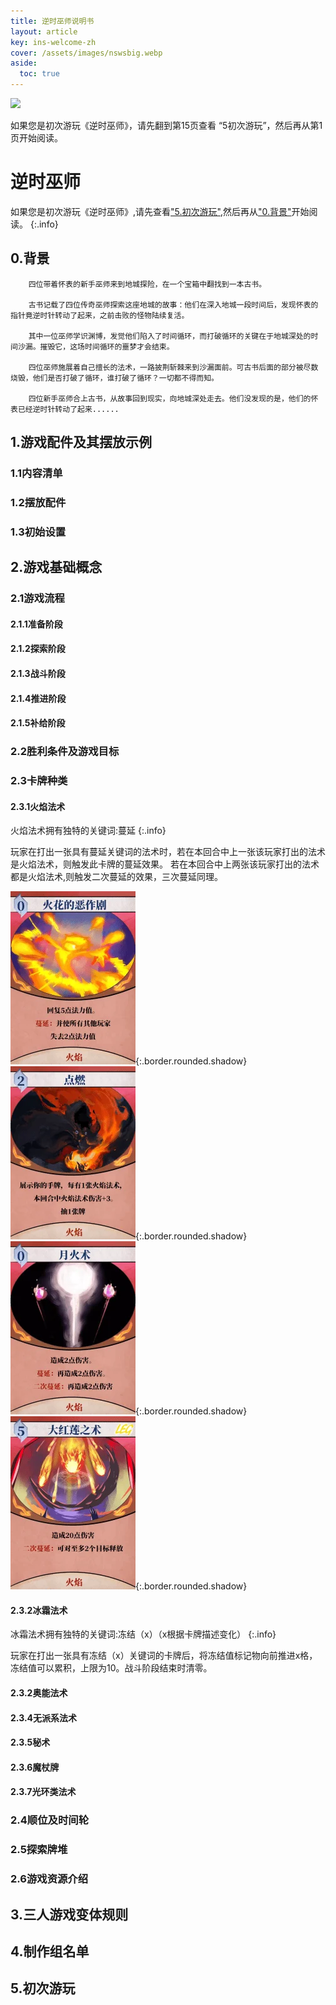 ```yaml
---
title: 逆时巫师说明书
layout: article
key: ins-welcome-zh
cover: /assets/images/nswsbig.webp
aside:
  toc: true
---
```

![](/assets/images/CardAssets/treasures/front/40/图片.webp)



如果您是初次游玩《逆时巫师》，请先翻到第15页查看
“5初次游玩”，然后再从第1页开始阅读。

# 逆时巫师

如果您是初次游玩《逆时巫师》,请先查看["5.初次游玩"](#5初次游玩),然后再从["0.背景"](#0背景)开始阅读。
{:.info}

## 0.背景
        四位带着怀表的新手巫师来到地城探险，在一个宝箱中翻找到一本古书。
  
        古书记载了四位传奇巫师探索这座地城的故事：他们在深入地城一段时间后，发现怀表的指针竟逆时针转动了起来，之前击败的怪物陆续复活。

        其中一位巫师学识渊博，发觉他们陷入了时间循环，而打破循环的关键在于地城深处的时间沙漏。摧毁它，这场时间循环的噩梦才会结束。

        四位巫师施展着自己擅长的法术，一路披荆斩棘来到沙漏面前。可古书后面的部分被尽数烧毁，他们是否打破了循环，谁打破了循环？一切都不得而知。

        四位新手巫师合上古书，从故事回到现实，向地城深处走去。他们没发现的是，他们的怀表已经逆时针转动了起来......



## 1.游戏配件及其摆放示例

### 1.1内容清单

### 1.2摆放配件

### 1.3初始设置

## 2.游戏基础概念

### 2.1游戏流程

#### 2.1.1准备阶段

#### 2.1.2探索阶段

#### 2.1.3战斗阶段

#### 2.1.4推进阶段

#### 2.1.5补给阶段

### 2.2胜利条件及游戏目标

### 2.3卡牌种类

#### 2.3.1火焰法术

火焰法术拥有独特的关键词:蔓延
{:.info}

玩家在打出一张具有蔓延关键词的法术时，若在本回合中上一张该玩家打出的法术是火焰法术，则触发此卡牌的蔓延效果。
若在本回合中上两张该玩家打出的法术都是火焰法术,则触发二次蔓延的效果，三次蔓延同理。


![火花的恶作剧](/assets/images/CardAssetssmall/treasures/front/75/图片36.webp){:.border.rounded.shadow}
![点燃](/assets/images/CardAssetssmall/treasures/front/75/图片34.webp){:.border.rounded.shadow}
![月火术](/assets/images/CardAssetssmall/treasures/front/75/图片42.webp){:.border.rounded.shadow}
![大红莲之术](/assets/images/CardAssetssmall/treasures/front/33/图片2.webp){:.border.rounded.shadow}

#### 2.3.2冰霜法术

冰霜法术拥有独特的关键词:冻结（x）（x根据卡牌描述变化）
{:.info}

玩家在打出一张具有冻结（x）关键词的卡牌后，将冻结值标记物向前推进x格，冻结值可以累积，上限为10。战斗阶段结束时清零。

#### 2.3.2奥能法术

#### 2.3.4无派系法术

#### 2.3.5秘术

#### 2.3.6魔杖牌

#### 2.3.7光环类法术

### 2.4顺位及时间轮

### 2.5探索牌堆

### 2.6游戏资源介绍

## 3.三人游戏变体规则

## 4.制作组名单

## 5.初次游玩